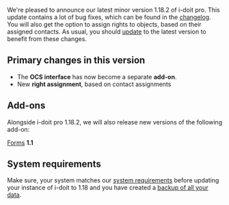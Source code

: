 We're pleased to announce our latest minor version 1.18.2 of i-doit pro. This update contains a lot of bug fixes, which can be found in the [changelog](/display/en/Changelog+1.18.2). You will also get the option to assign rights to objects, based on their assigned contacts. As usual, you should [update](/display/de/Update+einspielen) to the latest version to benefit from these changes.

Primary changes in this version
-------------------------------

*   The **OCS interface** has now become a separate **add-on**.
*   New **right assignment**, based on contact assignments

Add-ons
-------

Alongside i-doit pro 1.18.2, we will also release new versions of the following add-on:

  
[Forms](/display/de/Forms) **1.1**

System requirements
-------------------

Make sure, your system matches our [system requirements](/display/de/Systemvoraussetzungen) before updating your instance of i-doit to 1.18 and you have created a [backup of all your data](/display/de/Daten+sichern+und+wiederherstellen).